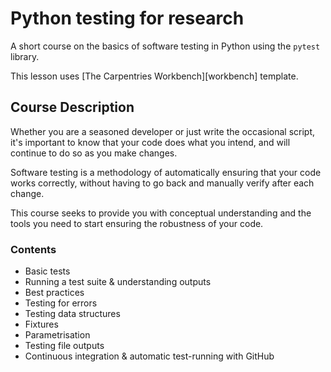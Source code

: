 # Python testing for research

A short course on the basics of software testing in Python using the `pytest` library.

This lesson uses [The Carpentries Workbench][workbench] template.

## Course Description

Whether you are a seasoned developer or just write the occasional script, it's important to know that your code does what you intend, and will continue to do so as you make changes.

Software testing is a methodology of automatically ensuring that your code works correctly, without having to go back and manually verify after each change.

This course seeks to provide you with conceptual understanding and the tools you need to start ensuring the robustness of your code.

### Contents

- Basic tests
- Running a test suite & understanding outputs
- Best practices
- Testing for errors
- Testing data structures
- Fixtures
- Parametrisation
- Testing file outputs
- Continuous integration & automatic test-running with GitHub



